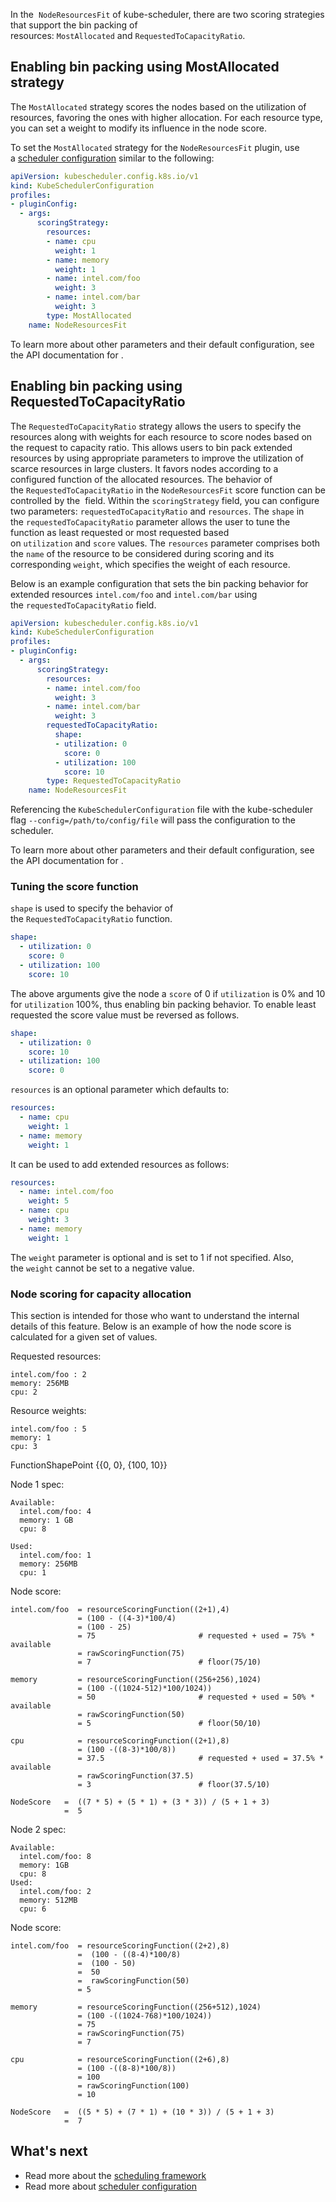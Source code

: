 In the [](https://kubernetes.io/docs/reference/scheduling/config/#scheduling-plugins) `NodeResourcesFit` of kube-scheduler, there are two scoring strategies that support the bin packing of resources: `MostAllocated` and `RequestedToCapacityRatio`.

## Enabling bin packing using MostAllocated strategy[](https://kubernetes.io/docs/concepts/scheduling-eviction/resource-bin-packing/#enabling-bin-packing-using-mostallocated-strategy)

The `MostAllocated` strategy scores the nodes based on the utilization of resources, favoring the ones with higher allocation. For each resource type, you can set a weight to modify its influence in the node score.

To set the `MostAllocated` strategy for the `NodeResourcesFit` plugin, use a [scheduler configuration](https://kubernetes.io/docs/reference/scheduling/config/) similar to the following:

```yaml
apiVersion: kubescheduler.config.k8s.io/v1
kind: KubeSchedulerConfiguration
profiles:
- pluginConfig:
  - args:
      scoringStrategy:
        resources:
        - name: cpu
          weight: 1
        - name: memory
          weight: 1
        - name: intel.com/foo
          weight: 3
        - name: intel.com/bar
          weight: 3
        type: MostAllocated
    name: NodeResourcesFit
```

To learn more about other parameters and their default configuration, see the API documentation for [](https://kubernetes.io/docs/reference/config-api/kube-scheduler-config.v1/#kubescheduler-config-k8s-io-v1-NodeResourcesFitArgs).

## Enabling bin packing using RequestedToCapacityRatio[](https://kubernetes.io/docs/concepts/scheduling-eviction/resource-bin-packing/#enabling-bin-packing-using-requestedtocapacityratio)

The `RequestedToCapacityRatio` strategy allows the users to specify the resources along with weights for each resource to score nodes based on the request to capacity ratio. This allows users to bin pack extended resources by using appropriate parameters to improve the utilization of scarce resources in large clusters. It favors nodes according to a configured function of the allocated resources. The behavior of the `RequestedToCapacityRatio` in the `NodeResourcesFit` score function can be controlled by the [](https://kubernetes.io/docs/reference/config-api/kube-scheduler-config.v1/#kubescheduler-config-k8s-io-v1-ScoringStrategy) field. Within the `scoringStrategy` field, you can configure two parameters: `requestedToCapacityRatio` and `resources`. The `shape` in the `requestedToCapacityRatio` parameter allows the user to tune the function as least requested or most requested based on `utilization` and `score` values. The `resources` parameter comprises both the `name` of the resource to be considered during scoring and its corresponding `weight`, which specifies the weight of each resource.

Below is an example configuration that sets the bin packing behavior for extended resources `intel.com/foo` and `intel.com/bar` using the `requestedToCapacityRatio` field.

```yaml
apiVersion: kubescheduler.config.k8s.io/v1
kind: KubeSchedulerConfiguration
profiles:
- pluginConfig:
  - args:
      scoringStrategy:
        resources:
        - name: intel.com/foo
          weight: 3
        - name: intel.com/bar
          weight: 3
        requestedToCapacityRatio:
          shape:
          - utilization: 0
            score: 0
          - utilization: 100
            score: 10
        type: RequestedToCapacityRatio
    name: NodeResourcesFit
```

Referencing the `KubeSchedulerConfiguration` file with the kube-scheduler flag `--config=/path/to/config/file` will pass the configuration to the scheduler.

To learn more about other parameters and their default configuration, see the API documentation for [](https://kubernetes.io/docs/reference/config-api/kube-scheduler-config.v1/#kubescheduler-config-k8s-io-v1-NodeResourcesFitArgs).

### Tuning the score function[](https://kubernetes.io/docs/concepts/scheduling-eviction/resource-bin-packing/#tuning-the-score-function)

`shape` is used to specify the behavior of the `RequestedToCapacityRatio` function.

```yaml
shape:
  - utilization: 0
    score: 0
  - utilization: 100
    score: 10
```

The above arguments give the node a `score` of 0 if `utilization` is 0% and 10 for `utilization` 100%, thus enabling bin packing behavior. To enable least requested the score value must be reversed as follows.

```yaml
shape:
  - utilization: 0
    score: 10
  - utilization: 100
    score: 0
```

`resources` is an optional parameter which defaults to:

```yaml
resources:
  - name: cpu
    weight: 1
  - name: memory
    weight: 1
```

It can be used to add extended resources as follows:

```yaml
resources:
  - name: intel.com/foo
    weight: 5
  - name: cpu
    weight: 3
  - name: memory
    weight: 1
```

The `weight` parameter is optional and is set to 1 if not specified. Also, the `weight` cannot be set to a negative value.

### Node scoring for capacity allocation[](https://kubernetes.io/docs/concepts/scheduling-eviction/resource-bin-packing/#node-scoring-for-capacity-allocation)

This section is intended for those who want to understand the internal details of this feature. Below is an example of how the node score is calculated for a given set of values.

Requested resources:

```
intel.com/foo : 2
memory: 256MB
cpu: 2
```

Resource weights:

```
intel.com/foo : 5
memory: 1
cpu: 3
```

FunctionShapePoint {{0, 0}, {100, 10}}

Node 1 spec:

```
Available:
  intel.com/foo: 4
  memory: 1 GB
  cpu: 8

Used:
  intel.com/foo: 1
  memory: 256MB
  cpu: 1
```

Node score:

```
intel.com/foo  = resourceScoringFunction((2+1),4)
               = (100 - ((4-3)*100/4)
               = (100 - 25)
               = 75                       # requested + used = 75% * available
               = rawScoringFunction(75)
               = 7                        # floor(75/10)

memory         = resourceScoringFunction((256+256),1024)
               = (100 -((1024-512)*100/1024))
               = 50                       # requested + used = 50% * available
               = rawScoringFunction(50)
               = 5                        # floor(50/10)

cpu            = resourceScoringFunction((2+1),8)
               = (100 -((8-3)*100/8))
               = 37.5                     # requested + used = 37.5% * available
               = rawScoringFunction(37.5)
               = 3                        # floor(37.5/10)

NodeScore   =  ((7 * 5) + (5 * 1) + (3 * 3)) / (5 + 1 + 3)
            =  5
```

Node 2 spec:

```
Available:
  intel.com/foo: 8
  memory: 1GB
  cpu: 8
Used:
  intel.com/foo: 2
  memory: 512MB
  cpu: 6
```

Node score:

```
intel.com/foo  = resourceScoringFunction((2+2),8)
               =  (100 - ((8-4)*100/8)
               =  (100 - 50)
               =  50
               =  rawScoringFunction(50)
               = 5

memory         = resourceScoringFunction((256+512),1024)
               = (100 -((1024-768)*100/1024))
               = 75
               = rawScoringFunction(75)
               = 7

cpu            = resourceScoringFunction((2+6),8)
               = (100 -((8-8)*100/8))
               = 100
               = rawScoringFunction(100)
               = 10

NodeScore   =  ((5 * 5) + (7 * 1) + (10 * 3)) / (5 + 1 + 3)
            =  7
```

## What's next[](https://kubernetes.io/docs/concepts/scheduling-eviction/resource-bin-packing/#what-s-next)

- Read more about the [scheduling framework](https://kubernetes.io/docs/concepts/scheduling-eviction/scheduling-framework/)
- Read more about [scheduler configuration](https://kubernetes.io/docs/reference/scheduling/config/)